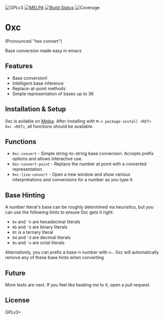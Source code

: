 ![GPLv3](https://img.shields.io/badge/license-GPLv3-brightgreen.svg)
[![MELPA](https://melpa.org/packages/0xc-badge.svg)](https://melpa.org/#/0xc)
[![Build Status](https://travis-ci.org/AdamNiederer/0xc.svg?branch=master)](https://travis-ci.org/AdamNiederer/0xc)
![Coverage](https://img.shields.io/badge/coverage-83%25-green.svg)

# 0xc
(Pronounced "hex convert")

Base conversion made easy in emacs

## Features
- Base conversion!
- Intelligent base inference
- Replace-at-point methods
- Simple representation of bases up to 36

## Installation & Setup
0xc is avilable on [Melpa](https://melpa.org/#/0xc). After installing with `M-x package-install <RET> 0xc <RET>`,
all functions should be available.

## Functions
- `0xc-convert` - Simple string-to-string base conversion. Accepts prefix options and allows interactive use.
- `0xc-convert-point` - Replace the number at point with a converted representation.
- `0xc-live-convert` - Open a new window and show various interpretations and conversions for a number as you type it.

## Base Hinting

A number literal's base can be roughly determined via heuristics, but you can use the following hints to ensure 0xc gets it right:

- `0x` and `'h` are hexadecimal literals
- `0b` and `'b` are binary literals
- `0t` is a ternary literal
- `0d` and `'d` are decimal literals
- `0o` and `'o` are octal literals

Alternatively, you can prefix a base-n number with `n:`. 0xc will automatically remove any of these base hints when converting

## Future
More tests are next. If you feel like beating me to it, open a pull request.

## License
GPLv3+
